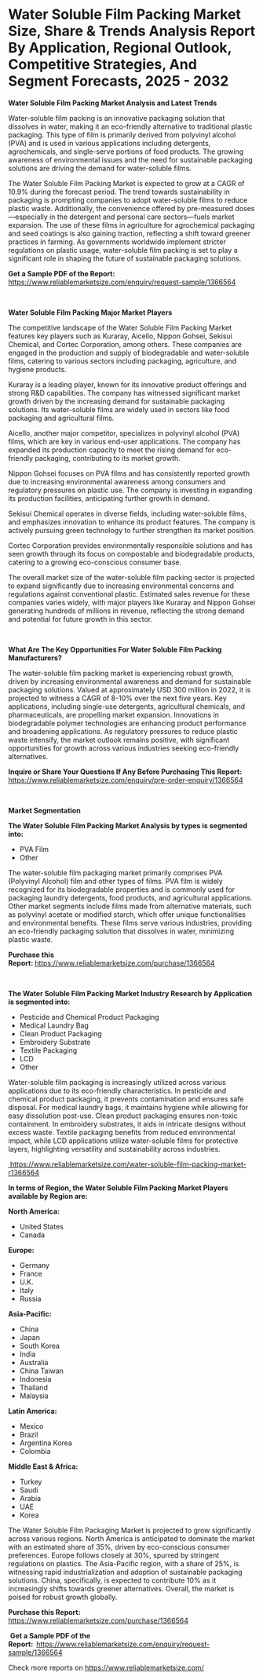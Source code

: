 <p><h1>Water Soluble Film Packing Market Size, Share & Trends Analysis Report By Application, Regional Outlook, Competitive Strategies, And Segment Forecasts, 2025 - 2032</h1></p><p><strong>Water Soluble Film Packing Market Analysis and Latest Trends</strong></p>
<p><p>Water-soluble film packing is an innovative packaging solution that dissolves in water, making it an eco-friendly alternative to traditional plastic packaging. This type of film is primarily derived from polyvinyl alcohol (PVA) and is used in various applications including detergents, agrochemicals, and single-serve portions of food products. The growing awareness of environmental issues and the need for sustainable packaging solutions are driving the demand for water-soluble films.</p><p>The Water Soluble Film Packing Market is expected to grow at a CAGR of 10.9% during the forecast period. The trend towards sustainability in packaging is prompting companies to adopt water-soluble films to reduce plastic waste. Additionally, the convenience offered by pre-measured doses—especially in the detergent and personal care sectors—fuels market expansion. The use of these films in agriculture for agrochemical packaging and seed coatings is also gaining traction, reflecting a shift toward greener practices in farming. As governments worldwide implement stricter regulations on plastic usage, water-soluble film packing is set to play a significant role in shaping the future of sustainable packaging solutions.</p></p>
<p><strong>Get a Sample PDF of the Report:&nbsp;</strong> <a href="https://www.reliablemarketsize.com/enquiry/request-sample/1366564?utm_campaign=3298&utm_medium=2&utm_source=Github&utm_content=ia&utm_term=22032025&utm_id=water-soluble-film-packing">https://www.reliablemarketsize.com/enquiry/request-sample/1366564</a></p>
<p>&nbsp;</p>
<p><strong>Water Soluble Film Packing Major Market Players</strong></p>
<p><p>The competitive landscape of the Water Soluble Film Packing Market features key players such as Kuraray, Aicello, Nippon Gohsei, Sekisui Chemical, and Cortec Corporation, among others. These companies are engaged in the production and supply of biodegradable and water-soluble films, catering to various sectors including packaging, agriculture, and hygiene products.</p><p>Kuraray is a leading player, known for its innovative product offerings and strong R&D capabilities. The company has witnessed significant market growth driven by the increasing demand for sustainable packaging solutions. Its water-soluble films are widely used in sectors like food packaging and agricultural films.</p><p>Aicello, another major competitor, specializes in polyvinyl alcohol (PVA) films, which are key in various end-user applications. The company has expanded its production capacity to meet the rising demand for eco-friendly packaging, contributing to its market growth.</p><p>Nippon Gohsei focuses on PVA films and has consistently reported growth due to increasing environmental awareness among consumers and regulatory pressures on plastic use. The company is investing in expanding its production facilities, anticipating further growth in demand.</p><p>Sekisui Chemical operates in diverse fields, including water-soluble films, and emphasizes innovation to enhance its product features. The company is actively pursuing green technology to further strengthen its market position.</p><p>Cortec Corporation provides environmentally responsible solutions and has seen growth through its focus on compostable and biodegradable products, catering to a growing eco-conscious consumer base.</p><p>The overall market size of the water-soluble film packing sector is projected to expand significantly due to increasing environmental concerns and regulations against conventional plastic. Estimated sales revenue for these companies varies widely, with major players like Kuraray and Nippon Gohsei generating hundreds of millions in revenue, reflecting the strong demand and potential for future growth in this sector.</p></p>
<p>&nbsp;</p>
<p><strong>What Are The Key Opportunities For Water Soluble Film Packing Manufacturers?</strong></p>
<p><p>The water-soluble film packing market is experiencing robust growth, driven by increasing environmental awareness and demand for sustainable packaging solutions. Valued at approximately USD 300 million in 2022, it is projected to witness a CAGR of 8-10% over the next five years. Key applications, including single-use detergents, agricultural chemicals, and pharmaceuticals, are propelling market expansion. Innovations in biodegradable polymer technologies are enhancing product performance and broadening applications. As regulatory pressures to reduce plastic waste intensify, the market outlook remains positive, with significant opportunities for growth across various industries seeking eco-friendly alternatives.</p></p>
<p><strong>Inquire or Share Your Questions If Any Before Purchasing This Report:</strong> <a href="https://www.reliablemarketsize.com/enquiry/pre-order-enquiry/1366564?utm_campaign=3298&utm_medium=2&utm_source=Github&utm_content=ia&utm_term=22032025&utm_id=water-soluble-film-packing">https://www.reliablemarketsize.com/enquiry/pre-order-enquiry/1366564</a></p>
<p>&nbsp;</p>
<p><strong>Market Segmentation</strong></p>
<p><strong>The Water Soluble Film Packing Market Analysis by types is segmented into:</strong></p>
<p><ul><li>PVA Film</li><li>Other</li></ul></p>
<p><p>The water-soluble film packaging market primarily comprises PVA (Polyvinyl Alcohol) film and other types of films. PVA film is widely recognized for its biodegradable properties and is commonly used for packaging laundry detergents, food products, and agricultural applications. Other market segments include films made from alternative materials, such as polyvinyl acetate or modified starch, which offer unique functionalities and environmental benefits. These films serve various industries, providing an eco-friendly packaging solution that dissolves in water, minimizing plastic waste.</p></p>
<p><strong>Purchase this Report:&nbsp;</strong><a href="https://www.reliablemarketsize.com/purchase/1366564?utm_campaign=3298&utm_medium=2&utm_source=Github&utm_content=ia&utm_term=22032025&utm_id=water-soluble-film-packing">https://www.reliablemarketsize.com/purchase/1366564</a></p>
<p>&nbsp;</p>
<p><strong>The Water Soluble Film Packing Market Industry Research by Application is segmented into:</strong></p>
<p><ul><li>Pesticide and Chemical Product Packaging</li><li>Medical Laundry Bag</li><li>Clean Product Packaging</li><li>Embroidery Substrate</li><li>Textile Packaging</li><li>LCD</li><li>Other</li></ul></p>
<p><p>Water-soluble film packaging is increasingly utilized across various applications due to its eco-friendly characteristics. In pesticide and chemical product packaging, it prevents contamination and ensures safe disposal. For medical laundry bags, it maintains hygiene while allowing for easy dissolution post-use. Clean product packaging ensures non-toxic containment. In embroidery substrates, it aids in intricate designs without excess waste. Textile packaging benefits from reduced environmental impact, while LCD applications utilize water-soluble films for protective layers, highlighting versatility and sustainability across industries.</p></p>
<p><a href="https://www.reliablemarketsize.com/water-soluble-film-packing-market-r1366564?utm_campaign=3298&utm_medium=2&utm_source=Github&utm_content=ia&utm_term=22032025&utm_id=water-soluble-film-packing">&nbsp;https://www.reliablemarketsize.com/water-soluble-film-packing-market-r1366564</a></p>
<p><strong>In terms of Region, the Water Soluble Film Packing Market Players available by Region are:</strong></p>
<p>
    <p> <strong> North America: </strong>
        <ul>
            <li>United States</li>
            <li>Canada</li>
        </ul>
        </p> 
    <p> <strong> Europe: </strong>
        <ul>
            <li>Germany</li>
            <li>France</li>
            <li>U.K.</li>
            <li>Italy</li>
            <li>Russia</li>
        </ul>
        </p> 
    <p> <strong> Asia-Pacific: </strong>
        <ul>
            <li>China</li>
            <li>Japan</li>
            <li>South Korea</li>
            <li>India</li>
            <li>Australia</li>
            <li>China Taiwan</li>
            <li>Indonesia</li>
            <li>Thailand</li>
            <li>Malaysia</li>
        </ul>
        </p> 
    <p> <strong> Latin America: </strong>
        <ul>
            <li>Mexico</li>
            <li>Brazil</li>
            <li>Argentina Korea</li>
            <li>Colombia</li>
        </ul>
        </p> 
    <p> <strong> Middle East & Africa: </strong>
        <ul>
            <li>Turkey</li>
            <li>Saudi</li>
            <li>Arabia</li>
            <li>UAE</li>
            <li>Korea</li>
        </ul>
    </p>
    </p>
<p><p>The Water Soluble Film Packaging Market is projected to grow significantly across various regions. North America is anticipated to dominate the market with an estimated share of 35%, driven by eco-conscious consumer preferences. Europe follows closely at 30%, spurred by stringent regulations on plastics. The Asia-Pacific region, with a share of 25%, is witnessing rapid industrialization and adoption of sustainable packaging solutions. China, specifically, is expected to contribute 10% as it increasingly shifts towards greener alternatives. Overall, the market is poised for robust growth globally.</p></p>
<p><strong>Purchase this Report: </strong><a href="https://www.reliablemarketsize.com/purchase/1366564?utm_campaign=3298&utm_medium=2&utm_source=Github&utm_content=ia&utm_term=22032025&utm_id=water-soluble-film-packing">https://www.reliablemarketsize.com/purchase/1366564</a></p>
<p>&nbsp;<strong>Get a Sample PDF of the Report:&nbsp;&nbsp;</strong><a href="https://www.reliablemarketsize.com/enquiry/request-sample/1366564?utm_campaign=3298&utm_medium=2&utm_source=Github&utm_content=ia&utm_term=22032025&utm_id=water-soluble-film-packing">https://www.reliablemarketsize.com/enquiry/request-sample/1366564</a></p>
<p><strong></strong></p>
<p>Check more reports on <a href="https://www.reliablemarketsize.com/?utm_campaign=3298&utm_medium=2&utm_source=Github&utm_content=ia&utm_term=22032025&utm_id=water-soluble-film-packing">https://www.reliablemarketsize.com/</a></p>